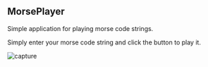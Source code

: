 ## MorsePlayer ##
Simple application for playing morse code strings.

Simply enter your morse code string and click the button to play it.

![capture](https://user-images.githubusercontent.com/6588019/27542001-37b74ca0-5a86-11e7-954d-0af3b7add5d9.PNG)
